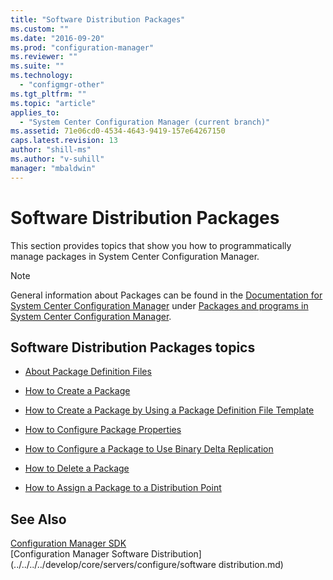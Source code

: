 ```yaml
---
title: "Software Distribution Packages"
ms.custom: ""
ms.date: "2016-09-20"
ms.prod: "configuration-manager"
ms.reviewer: ""
ms.suite: ""
ms.technology: 
  - "configmgr-other"
ms.tgt_pltfrm: ""
ms.topic: "article"
applies_to: 
  - "System Center Configuration Manager (current branch)"
ms.assetid: 71e06cd0-4534-4643-9419-157e64267150
caps.latest.revision: 13
author: "shill-ms"
ms.author: "v-suhill"
manager: "mbaldwin"
---
```

# Software Distribution Packages
This section provides topics that show you how to programmatically manage packages in System Center Configuration Manager.  
  
> [!NOTE]
>  General information about Packages can be found in the [Documentation for System Center Configuration Manager](https://technet.microsoft.com/en-us/library/mt346023.aspx) under [Packages and programs in System Center Configuration Manager](https://technet.microsoft.com/en-us/library/mt629313.aspx).  
  
## Software Distribution Packages topics  
  
-   [About Package Definition Files](../../../../develop/core/servers/configure/about-package-definition-files.md)  
  
-   [How to Create a Package](../../../../develop/core/servers/configure/how-to-create-a-package.md)  
  
-   [How to Create a Package by Using a Package Definition File Template](../../../../develop/core/servers/configure/how-to-create-a-package-by-using-a-package-definition-file-template.md)  
  
-   [How to Configure Package Properties](../../../../develop/core/servers/configure/how-to-configure-package-properties.md)  
  
-   [How to Configure a Package to Use Binary Delta Replication](../../../../develop/core/servers/configure/how-to-configure-a-package-to-use-binary-delta-replication.md)  
  
-   [How to Delete a Package](../../../../develop/core/servers/configure/how-to-delete-a-package.md)  
  
-   [How to Assign a Package to a Distribution Point](../../../../develop/core/servers/configure/how-to-assign-a-package-to-a-distribution-point.md)  
  
## See Also  
 [Configuration Manager SDK](../../../../develop/core/misc/system-center-configuration-manager-sdk.md)   
 [Configuration Manager Software Distribution](../../../../develop/core/servers/configure/software distribution.md)